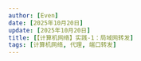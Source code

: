 ```yaml
---
author: [Even]
date: [2025年10月20日]
update: [2025年10月20日]
title: [【计算机网络】实践-1：局域网转发]
tags: [计算机网络, 代理, 端口转发]
---
```


